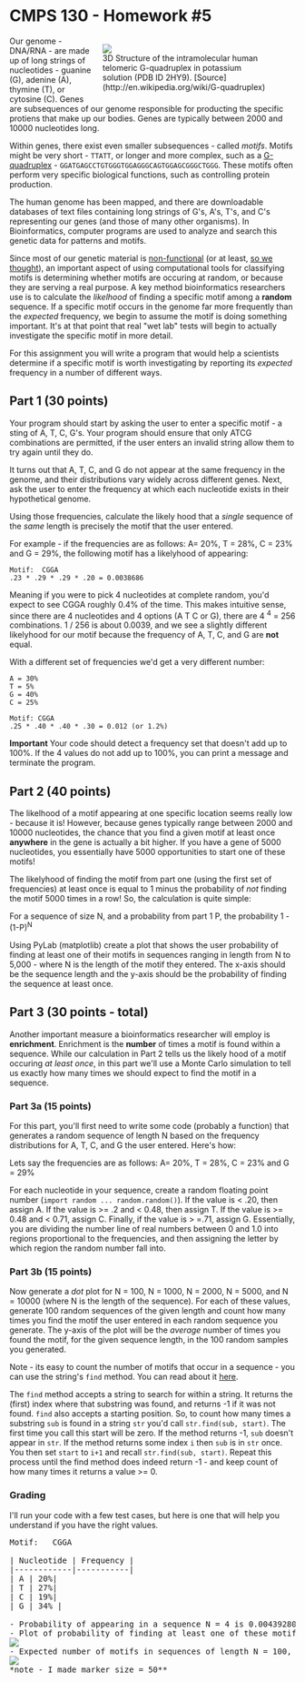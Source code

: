 # CMPS 130 - Homework #5

<figure style="width:300px; margin-left:1em;margin-bottom:1em;float:right">
  <img src="quad.gif" />
  <figcaption>3D Structure of the intramolecular human telomeric G-quadruplex in potassium solution (PDB ID 2HY9).  [Source](http://en.wikipedia.org/wiki/G-quadruplex)</figcaption>
</figure>
Our genome - DNA/RNA - are made up of long strings of nucleotides - guanine (G), adenine (A), thymine (T), or cytosine (C).  Genes are subsequences of our genome responsible for producting the specific protiens that make up our bodies.  Genes are typically between 2000 and 10000 nucleotides long.

Within genes, there exist even smaller subsequences - called *motifs*.  Motifs might be very short - `TTATT`, or longer and more complex, such as a [G-quadruplex](http://en.wikipedia.org/wiki/G-quadruplex) - `GGATGAGCCTGTGGGTGGAGGGCAGTGGAGCGGGCTGGG`.  These motifs often perform very specific biological functions, such as controlling protein production.

The human genome has been mapped, and there are downloadable databases of text files containing long strings of G's, A's, T's, and C's representing our genes (and those of many other organisms).  In Bioinformatics, computer programs are used to analyze and search this genetic data for patterns and motifs.

Since most of our genetic material is [non-functional](http://en.wikipedia.org/wiki/Noncoding_DNA) (or at least, [so we thought](http://healthland.time.com/2012/09/06/junk-dna-not-so-useless-after-all/)), an important aspect of using computational tools for classifying motifs is determining whether motifs are occuring at random, or because they are serving a real purpose.  A key method bioinformatics researchers use is to calculate the *likelhood* of finding a specific motif among a **random** sequence.  If a specific motif occurs in the genome far more frequently than the *expected* frequency, we begin to assume the motif is doing something important.  It's at that point that real "wet lab" tests will begin to actually investigate the specific motif in more detail.

For this assignment you will write a program that would help a scientists determine if a specific motif is worth investigating by reporting its *expected* frequency in a number of different ways.

## Part 1 (30 points)
Your program should start by asking the user to enter a specific motif - a sting of A, T, C, G's.  Your program should ensure that only ATCG combinations are permitted, if the user enters an invalid string allow them to try again until they do.

It turns out that A, T, C, and G do not appear at the same frequency in the genome, and their distributions vary widely across different genes.  Next, ask the user to enter the frequency at which each nucleotide exists in their hypothetical genome.  

Using those frequencies, calculate the likely hood that a *single* sequence of the *same* length is precisely the motif that the user entered.

For example - if the frequencies are as follows:  A= 20%, T = 28%, C = 23% and G = 29%, the following motif has a likelyhood of appearing:

```
Motif:  CGGA
.23 * .29 * .29 * .20 = 0.0038686
```
Meaning if you were to pick 4 nucleotides at complete random, you'd expect to see CGGA roughly 0.4% of the time. This makes intuitive sense, since there are 4 nucleotides and 4 options (A T C or G), there are 4 <sup>4</sup> = 256 combinations.  1 / 256 is about 0.0039, and we see a slightly different likelyhood for our motif because the frequency of A, T, C, and G are **not** equal.

With a different set of frequencies we'd get a very different number:
```
A = 30%
T = 5%
G = 40%
C = 25%

Motif: CGGA
.25 * .40 * .40 * .30 = 0.012 (or 1.2%)
```
**Important** Your code should detect a frequency set that doesn't add up to 100%.  If the 4 values do not add up to 100%, you can print a message and terminate the program.

## Part 2 (40 points)
The likelhood of a motif appearing at one specific location seems really low - because it is!  However, because genes typically range between 2000 and 10000 nucleotides, the chance that you find a given motif at least once **anywhere** in the gene is actually a bit higher.  If you have a gene of 5000 nucleotides, you essentially have 5000 opportunities to start one of these motifs!  

The likelyhood of finding the motif from part one (using the first set of frequencies) at least once is equal to 1 minus the probability of *not* finding the motif 5000 times in a row!  So, the calculation is quite simple:

For a sequence of size N, and a probability from part 1 P, the probability 1 - (1-P)<sup>N

Using PyLab (matplotlib) create a plot that shows the user probability of finding at least one of their motifs in sequences ranging in length from N to 5,000 - where N is the length of the motif they entered.  The x-axis should be the sequence length and the y-axis should be the probability of finding the sequence at least once.

## Part 3 (30 points - total)
Another important measure a bioinformatics researcher will employ is **enrichment**.  Enrichment is the **number** of times a motif is found within a sequence.  While our calculation in Part 2 tells us the likely hood of a motif occuring *at least once*, in this part we'll use a Monte Carlo simulation to tell us exactly how many times we should expect to find the motif in a sequence.

### Part 3a (15 points)
For this part, you'll first need to write some code (probably a function) that generates a random sequence of length N based on the frequency distributions for A, T, C, and G the user entered.  Here's how:

Lets say the frequencies are as follows:  A= 20%, T = 28%, C = 23% and G = 29%

For each nucleotide in your sequence, create a random floating point number (`import random ... random.random()`).  If the value is < .20, then assign A. If the value is >= .2 and < 0.48, then assign T.  If the value is >= 0.48 and < 0.71, assign C.  Finally, if the value is > =.71, assign G.  Essentially, you are dividing the number line of real numbers between 0 and 1.0 into regions proportional to the frequencies, and then assigning the letter by which region the random number fall into.

### Part 3b (15 points)
Now generate a *dot* plot for N = 100, N = 1000, N = 2000, N = 5000, and N = 10000 (where N is the length of the sequence).  For each of these values, generate 100 random sequences of the given length and count how many times you find the motif the user entered in each random sequence you generate.  The y-axis of the plot will be the *average* number of times you found the motif, for the given sequence length, in the 100 random samples you generated.

Note - its easy to count the number of motifs that occur in a sequence - you can use the string's `find` method.  You can read about it [here](https://docs.python.org/release/3.1.3/library/stdtypes.html#str.find).

The `find` method accepts a string to search for within a string.  It returns the (first) index where that substring was found, and returns -1 if it was not found.  `find` also accepts a starting position.  So, to count how many times a substring `sub` is found in a string `str` you'd call `str.find(sub, start)`.  The first time you call this start will be zero.  If the method returns -1, `sub` doesn't appear in `str`.  If the method returns some index `i` then `sub` is in `str` once.  You then set `start` to `i+1` and recall `str.find(sub, start)`.  Repeat this process until the find method does indeed return -1 - and keep count of how many times it returns a value >= 0.

### Grading
I'll run your code with a few test cases, but here is one that will help you understand if you have the right values.

<pre>
Motif:   CGGA

| Nucleotide | Frequency |
|------------|-----------|
| A | 20%|
| T | 27%|
| C | 19%|
| G | 34% |

- Probability of appearing in a sequence N = 4 is 0.004392800000000001 ( 0.4392800000000001 %)
- Plot of probability of finding at least one of these motifs in a sequences of length N to 10,000
<img src="part2.png"/>
- Expected number of motifs in sequences of length N = 100, N = 1000, N = 2000, N = 5000, and N = 10000
<img src="part3.png"/>
*note - I made marker size = 50**
</pre>
```
